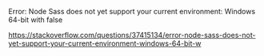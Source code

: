 
Error: Node Sass does not yet support your current environment: Windows 64-bit with false

https://stackoverflow.com/questions/37415134/error-node-sass-does-not-yet-support-your-current-environment-windows-64-bit-w
